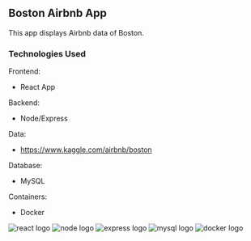 ## Boston Airbnb App

This app displays Airbnb data of Boston.

### Technologies Used
Frontend:
- React App

Backend:
 - Node/Express

Data:
 - https://www.kaggle.com/airbnb/boston

Database:
- MySQL

Containers:
 - Docker


![react logo](https://cdn2.hubspot.net/hubfs/2676636/airbnb-git-images/react-logo-1.png)
![node logo](https://cdn2.hubspot.net/hubfs/2676636/airbnb-git-images/node-logo-1.png)
![express logo](https://cdn2.hubspot.net/hubfs/2676636/airbnb-git-images/express-logo-1.png)
![mysql logo](https://cdn2.hubspot.net/hubfs/2676636/airbnb-git-images/mysql-1.png)
![docker logo](https://cdn2.hubspot.net/hubfs/2676636/airbnb-git-images/docker-logo-1.png)